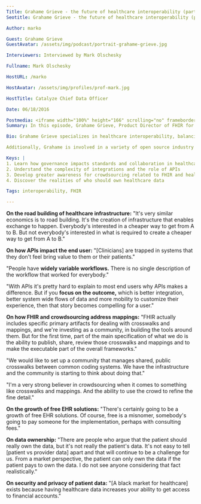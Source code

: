 ```yaml
---
Title: Grahame Grieve - the future of healthcare interoperability (part 3)
Seotitle: Grahame Grieve - the future of healthcare interoperability (part 3)

Author: marko

Guest: Grahame Grieve
GuestAvatar: /assets/img/podcast/portrait-grahame-grieve.jpg

Interviewers: Interviewed by Mark Olschesky

Fullname: Mark Olschesky

HostURL: /marko

HostAvatar: /assets/img/profiles/prof-mark.jpg

HostTitle: Catalyze Chief Data Officer

Date: 06/18/2016

Postmedia: <iframe width="100%" height="166" scrolling="no" frameborder="no" src="https://w.soundcloud.com/player/?url=https%3A//api.soundcloud.com/tracks/274588784&amp;color=1055ff&amp;auto_play=false&amp;hide_related=false&amp;show_comments=true&amp;show_user=true&amp;show_reposts=false"></iframe>
Summary: In this episode, Grahame Grieve, Product Director of FHIR for HL7 continues his last interview in a three-part series with Catalyze. Mark Olschesky, Catalyze's Chief Data Officer questions Grieve about "The Economics of FHIR and Interoperability" for this last interview. The economics of FHIR is a passionate subject for Grieve for which he recognizes that no pat answers exist. In this interview, Grieve contextualizes the questions and provides possible answers that only time will prove out. After the interview, [read more about the FHIR standard](https://fhir.catalyze.io/) here.

Bio: Grahame Grieve specializes in healthcare interoperability, balancing clinical, management and business perspectives, using his deep technical knowledge and capability. Prior to his Healthcare Intersections consultant business, he was the CTO for Kestral Computing P/L, where he provided leadership in development methodology, strategic technologies, enterprise architecture, standards and interoperability. Grahame also conceived, developed and sold interoperability and clinical document solutions and products. As part of his work, he became deeply involved in healthcare standards, principally HL7 and ISO. For nearly a decade, he has used committee chair positions and editorship of key structural standards to lead convergence between US and European standards organizations.

Additionally, Grahame is involved in a variety of open source industry consortiums, such as Open Healthcare Framework, Open Health Tools and the Indy Project.

Keys: |
1. Learn how governance impacts standards and collaboration in healthcare
2. Understand the complexity of integrations and the role of APIs
3. Develop greater awareness for crowdsourcing related to FHIR and healthcare technology advancements
4. Discover the realities of who should own healthcare data

Tags: interoperability, FHIR

---
```

**On the road building of healthcare infrastructure:** "It's very similar economics is to road building. It's the creation of infrastructure that enables exchange to happen. Everybody's interested in a cheaper way to get from A to B. But not everybody's interested in what is required to create a cheaper way to get from A to B."

**On how APIs impact the end user:** "[Clinicians] are trapped in systems that they don't feel bring value to them or their patients."

"People have **widely variable workflows.** There is no single description of the workflow that worked for everybody."

"With APIs it's pretty hard to explain to most end users why APIs makes a difference. But if you **focus on the outcome,** which is better integration, better system wide flows of data and more mobility to customize their experience, then that story becomes compelling for a user."

**On how FHIR and crowdsourcing address mappings:** "FHIR actually includes specific primary artifacts for dealing with crosswalks and mappings, and we're investing as a community, in building the tools around them. But for the first time, part of the main specification of what we do is the ability to publish, share, review those crosswalks and mappings and to make the executable part of the overall frameworks."

"We would like to set up a community that manages shared, public crosswalks between common coding systems. We have the infrastructure and the community is starting to think about doing that."

"I'm a very strong believer in crowdsourcing when it comes to something like crosswalks and mappings. And the ability to use the crowd to refine the fine detail."

**On the growth of free EHR solutions:** "There's certainly going to be a growth of free EHR solutions. Of course, free is a misnomer, somebody's going to pay someone for the implementation, perhaps with consulting fees."

**On data ownership:** "There are people who argue that the patient should really own the data, but it's not really the patient's data. It's not easy to tell [patient vs provider data] apart and that will continue to be a challenge for us. From a market perspective, the patient can only own the data if the patient pays to own the data. I do not see anyone considering that fact realistically."

**On security and privacy of patient data:** "[A black market for healthcare] exists because having healthcare data increases your ability to get access to financial accounts."
